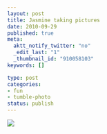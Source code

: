 ```yaml
--- 
layout: post
title: Jasmine taking pictures
date: 2010-09-29
published: true
meta: 
  aktt_notify_twitter: "no"
  _edit_last: "1"
  _thumbnail_id: "910058103"
keywords: []

type: post
categories: 
- fun
- tumble-photo
status: publish
---
```



[![](http://liblab.net/andyeick/files/2010/09/2010-09-12-at-17-58-01-300x224.jpg)](http://liblab.net/andyeick/blog/2010/09/29/jasmine-taking-pictures-2/2010-09-12-at-17-58-01/)
